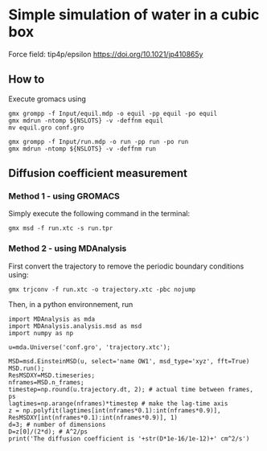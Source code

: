 # Simple simulation of water in a cubic box

Force field: tip4p/epsilon
https://doi.org/10.1021/jp410865y

## How to

Execute gromacs using  

```
gmx grompp -f Input/equil.mdp -o equil -pp equil -po equil
gmx mdrun -ntomp ${NSLOTS} -v -deffnm equil
mv equil.gro conf.gro

gmx grompp -f Input/run.mdp -o run -pp run -po run
gmx mdrun -ntomp ${NSLOTS} -v -deffnm run
```

## Diffusion coefficient measurement

### Method 1 - using GROMACS

Simply execute the following command in the terminal:
```
gmx msd -f run.xtc -s run.tpr
```

### Method 2 - using MDAnalysis

First convert the trajectory to remove the periodic boundary conditions using:
```
gmx trjconv -f run.xtc -o trajectory.xtc -pbc nojump
```

Then, in a python environnement, run

```
import MDAnalysis as mda
import MDAnalysis.analysis.msd as msd
import numpy as np

u=mda.Universe('conf.gro', 'trajectory.xtc');

MSD=msd.EinsteinMSD(u, select='name OW1', msd_type='xyz', fft=True)
MSD.run();
ResMSDXY=MSD.timeseries;
nframes=MSD.n_frames;
timestep=np.round(u.trajectory.dt, 2); # actual time between frames, ps
lagtimes=np.arange(nframes)*timestep # make the lag-time axis
z = np.polyfit(lagtimes[int(nframes*0.1):int(nframes*0.9)], ResMSDXY[int(nframes*0.1):int(nframes*0.9)], 1)
d=3; # number of dimensions
D=z[0]/(2*d); # A^2/ps
print('The diffusion coefficient is '+str(D*1e-16/1e-12)+' cm^2/s')
```
